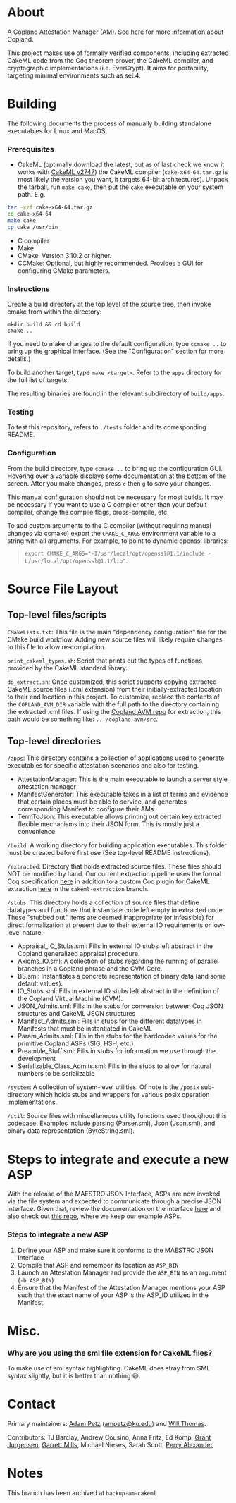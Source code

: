 # About
A Copland Attestation Manager (AM). See [here](https://ku-sldg.github.io/copland/) for more information about Copland.

This project makes use of formally verified components, including extracted CakeML code from the Coq theorem prover,  the CakeML compiler, and cryptographic implementations (i.e. EverCrypt). It aims for portability, targeting minimal environments such as seL4.

# Building

The following documents the process of manually building standalone executables for Linux and MacOS.

### Prerequisites
- CakeML (optimally download the latest, but as of last check we know it works with [CakeML v2747](https://github.com/CakeML/cakeml/releases/tag/v2747)) the CakeML compiler (`cake-x64-64.tar.gz` is most likely the version you want, it targets 64-bit architectures). Unpack the tarball, run `make cake`, then put the `cake` executable on your system path. E.g.
```sh
tar -xzf cake-x64-64.tar.gz
cd cake-x64-64
make cake 
cp cake /usr/bin
```
- C compiler
- Make
- CMake: Version 3.10.2 or higher.
- CCMake: Optional, but highly recommended. Provides a GUI for configuring CMake parameters.

### Instructions
Create a build directory at the top level of the source tree, then invoke cmake from within the directory:

    mkdir build && cd build
    cmake ..

If you need to make changes to the default configuration, type `ccmake ..` to bring up the graphical interface. (See the "Configuration" section for more details.)

To build another target, type `make <target>`. Refer to the `apps` directory for the full list of targets.

The resulting binaries are found in the relevant subdirectory of `build/apps`.

### Testing 
To test this repository, refers to `./tests` folder and its corresponding README.

### Configuration
From the build directory, type `ccmake ..` to bring up the configuration GUI. Hovering over a variable displays some documentation at the bottom of the screen. After you make changes, press `c` then `g` to save your changes.

This manual configuration should not be necessary for most builds. It may be necessary if you want to use a C compiler other than your default compiler, change the compile flags, cross-compile, etc.

To add custom arguments to the C compiler (without requiring manual changes via ccmake) export the `CMAKE_C_ARGS` environment variable to a string with all arguments.  For example, to point to dynamic openssl libraries:  
>`export CMAKE_C_ARGS="-I/usr/local/opt/openssl@1.1/include -L/usr/local/opt/openssl@1.1/lib"`.

# Source File Layout

## Top-level files/scripts

`CMakeLists.txt`:  This file is the main "dependency configuration" file for the CMake build workflow.  Adding new source files will likely require changes to this file to allow re-compilation.

`print_cakeml_types.sh`:  Script that prints out the types of functions provided by the CakeML standard library.

`do_extract.sh`:  Once customized, this script supports copying extracted CakeML source files (.cml extension) from their initially-extracted location to their end location in this project.  To customize, replace the contents of the `COPLAND_AVM_DIR` variable with the full path to the directory containing the extracted .cml files.  If using the [Copland AVM repo](https://github.com/ku-sldg/copland-avm) for extraction, this path would be something like:  `.../copland-avm/src`.

## Top-level directories

`/apps`:  This directory contains a collection of applications used to generate executables for specific attestation scenarios and also for testing.
* AttestationManager: This is the main executable to launch a server style attestation manager
* ManifestGenerator: This executable takes in a list of terms and evidence that certain places must be able to service, and generates corresponding Manifest to configure their AMs
* TermToJson: This executable allows printing out certain key extracted flexible mechanisms into their JSON form. This is mostly just a convenience

`/build`:  A working directory for building application executables.  This folder must be created before first use (See top-level README instructions).

`/extracted`:  Directory that holds extracted source files.  These files should NOT be modified by hand.  Our current extraction pipeline uses the formal Coq specification [here](https://github.com/ku-sldg/copland-avm) in addition to a custom Coq plugin for CakeML extraction [here](https://github.com/ku-sldg/coq)
in the `cakeml-extraction` branch.

`/stubs`:  This directory holds a collection of source files that define datatypes and functions that instantiate code left empty in extracted code.  These "stubbed out" items are deemed inappropriate (or infeasible) for direct formalization at present due to their external IO requirements or low-level nature.
* Appraisal_IO_Stubs.sml:  Fills in external IO stubs left abstract in the Copland generalized appraisal procedure.
* Axioms_IO.sml: A collection of stubs regarding the running of parallel branches in a Copland phrase and the CVM Core.
* BS.sml:  Instantiates a concrete representation of binary data (and some default values).
* IO_Stubs.sml:  Fills in external IO stubs left abstract in the definition of the Copland Virtual Machine (CVM).
* JSON_Admits.sml: Fills in the stubs for conversion between Coq JSON structures and CakeML JSON structures
* Manifest_Admits.sml: Fills in stubs for the different datatypes in Manifests that must be instantiated in CakeML
* Param_Admits.sml: Fills in the stubs for the hardcoded values for the primitive Copland ASPs (SIG, HSH, etc.)
* Preamble_Stuff.sml: Fills in stubs for information we use through the development
* Serializable_Class_Admits.sml: Fills in the stubs to allow for natural numbers to be serializable


`/system`:  A collection of system-level utilities. Of note is the `/posix` sub-directory which holds stubs and wrappers for various posix operation implementations.


`/util`:  Source files with miscellaneous utility functions used throughout this codebase.  Examples include parsing (Parser.sml), Json (Json.sml), and binary data representation (ByteString.sml).


# Steps to integrate and execute a new ASP

With the release of the MAESTRO JSON Interface, ASPs are now invoked via the file system and expected to communicate through a precise JSON interface.
Given that, review the documentation on the interface [here](https://github.com/ku-sldg/copland-avm/wiki/Attestation-Manager-Interfaces) and also check out [this repo](https://github.com/ku-sldg/asp-libs), where we keep our example ASPs.

### Steps to integrate a new ASP
1. Define your ASP and make sure it conforms to the MAESTRO JSON Interface
1. Compile that ASP and remember its location as `ASP_BIN`
1. Launch an Attestation Manager and provide the `ASP_BIN` as an argument (`-b ASP_BIN`)
1. Ensure that the Manifest of the Attestation Manager mentions your ASP such that the exact name of your ASP is the ASP_ID utilized in the Manifest.

# Misc.

### Why are you using the sml file extension for CakeML files?
To make use of sml syntax highlighting. CakeML does stray from SML syntax slightly, but it is better than nothing 😃.

# Contact
Primary maintainers:  [Adam Petz](https://ampetz.github.io/) (ampetz@ku.edu) and [Will Thomas](https://github.com/Durbatuluk1701).

Contributors:  TJ Barclay, Andrew Cousino, Anna Fritz, Ed Komp, [Grant Jurgensen](https://grant.jurgensen.dev/), [Garrett Mills](https://garrettmills.dev/), Michael Nieses, Sarah Scott, [Perry Alexander](https://perry.alexander.name/)

# Notes
This branch has been archived at `backup-am-cakeml`
